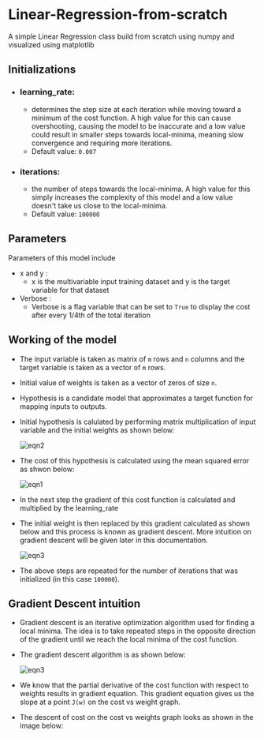# Linear-Regression-from-scratch
A simple Linear Regression class build from scratch using numpy and visualized using matplotlib

## Initializations
* ### learning_rate:
  * determines the step size at each iteration while moving toward a minimum of the cost function. A high value for this can cause overshooting, causing the model to be inaccurate and a low value could result in smaller steps towards local-minima, meaning slow convergence and requiring more iterations.
  * Default value: `0.007`
* ### iterations:
  * the number of steps towards the local-minima. A high value for this simply increases the complexity of this model and a low value doesn't take us close to the local-minima.
  * Default value: `100000`

## Parameters
Parameters of this model include
* x and y :
  * x is the multivariable input training dataset and y is the target variable for that dataset
* Verbose :
  * Verbose is a flag variable that can be set to  `True` to display the cost after every 1/4th of the total iteration

## Working of the model
* The input variable is taken as matrix of `m` rows and `n` columns and the target variable is taken as a vector of `m` rows.  
* Initial value of weights is taken as a vector of zeros of size `n`.
* Hypothesis is a candidate model that approximates a target function for mapping inputs to outputs.
* Initial hypothesis is calulated by performing matrix multiplication of input variable and the initial weights as shown below:

  ![eqn2](https://user-images.githubusercontent.com/84195790/150275908-86a94b9a-88f7-48fe-99c7-0074c7712faa.gif)
  
* The cost of this hypothesis is calculated using the mean squared error as shwon below:
  
  ![eqn1](https://user-images.githubusercontent.com/84195790/150277610-5444fec2-6025-4918-9652-af812e6f8673.gif)
 
* In the next step the gradient of this cost function is calculated and multiplied by the learning_rate
* The initial weight is then replaced by this gradient calculated as shown below and this process is known as gradient descent. More intuition on gradient descent will be given later in this documentation.
  
  ![eqn3](https://user-images.githubusercontent.com/84195790/150278395-6573a169-c8ad-4581-9976-2c43073712b6.gif)

* The above steps are repeated for the number of iterations that was initialized (in this case `100000`).

## Gradient Descent intuition
* Gradient descent is an iterative optimization algorithm used for finding a local minima. The idea is to take repeated steps in the opposite direction of the gradient until we reach the local minima of the cost function.
* The gradient descent algorithm is as shown below:

  ![eqn3](https://user-images.githubusercontent.com/84195790/150280507-50b25eba-425b-4926-93b0-d4d860212a41.gif)

* We know that the partial derivative of the cost function with respect to weights results in gradient equation. This gradient equation gives us the slope at a point `J(w)` on the cost vs weight graph.
* The descent of cost on the cost vs weights graph looks as shown in the image below:


